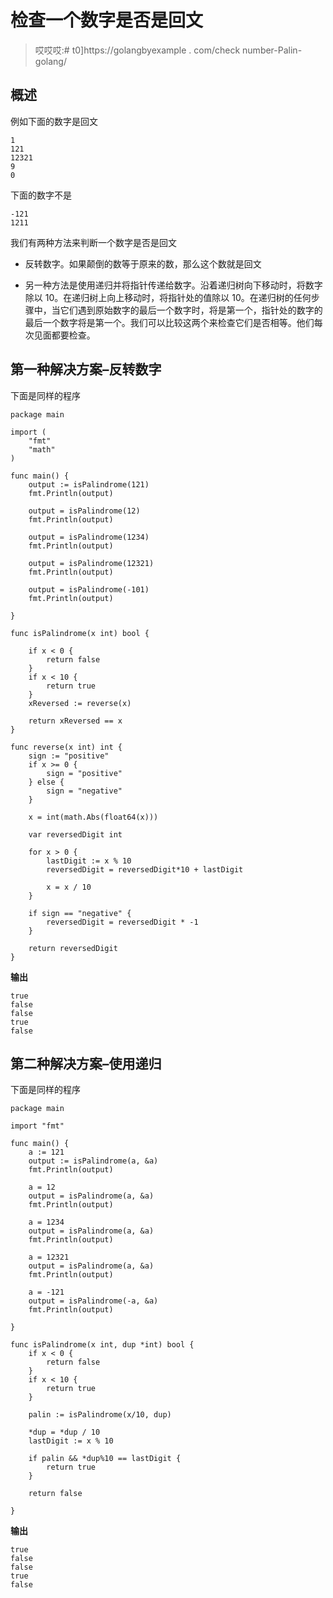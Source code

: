 # 检查一个数字是否是回文

> 哎哎哎:# t0]https://golangbyexample . com/check number-Palin-golang/

## **概述**

例如下面的数字是回文

```
1
121
12321
9
0
```

下面的数字不是

```
-121
1211
```

我们有两种方法来判断一个数字是否是回文

*   反转数字。如果颠倒的数等于原来的数，那么这个数就是回文

*   另一种方法是使用递归并将指针传递给数字。沿着递归树向下移动时，将数字除以 10。在递归树上向上移动时，将指针处的值除以 10。在递归树的任何步骤中，当它们遇到原始数字的最后一个数字时，将是第一个，指针处的数字的最后一个数字将是第一个。我们可以比较这两个来检查它们是否相等。他们每次见面都要检查。

## **第一种解决方案–反转数字**

下面是同样的程序

```
package main

import (
	"fmt"
	"math"
)

func main() {
	output := isPalindrome(121)
	fmt.Println(output)

	output = isPalindrome(12)
	fmt.Println(output)

	output = isPalindrome(1234)
	fmt.Println(output)

	output = isPalindrome(12321)
	fmt.Println(output)

	output = isPalindrome(-101)
	fmt.Println(output)

}

func isPalindrome(x int) bool {

	if x < 0 {
		return false
	}
	if x < 10 {
		return true
	}
	xReversed := reverse(x)

	return xReversed == x
}

func reverse(x int) int {
	sign := "positive"
	if x >= 0 {
		sign = "positive"
	} else {
		sign = "negative"
	}

	x = int(math.Abs(float64(x)))

	var reversedDigit int

	for x > 0 {
		lastDigit := x % 10
		reversedDigit = reversedDigit*10 + lastDigit

		x = x / 10
	}

	if sign == "negative" {
		reversedDigit = reversedDigit * -1
	}

	return reversedDigit
}
```

**输出**

```
true
false
false
true
false
```

## **第二种解决方案–使用递归**

下面是同样的程序

```
package main

import "fmt"

func main() {
	a := 121
	output := isPalindrome(a, &a)
	fmt.Println(output)

	a = 12
	output = isPalindrome(a, &a)
	fmt.Println(output)

	a = 1234
	output = isPalindrome(a, &a)
	fmt.Println(output)

	a = 12321
	output = isPalindrome(a, &a)
	fmt.Println(output)

	a = -121
	output = isPalindrome(-a, &a)
	fmt.Println(output)

}

func isPalindrome(x int, dup *int) bool {
	if x < 0 {
		return false
	}
	if x < 10 {
		return true
	}

	palin := isPalindrome(x/10, dup)

	*dup = *dup / 10
	lastDigit := x % 10

	if palin && *dup%10 == lastDigit {
		return true
	}

	return false

}
```

**输出**

```
true
false
false
true
false
```
